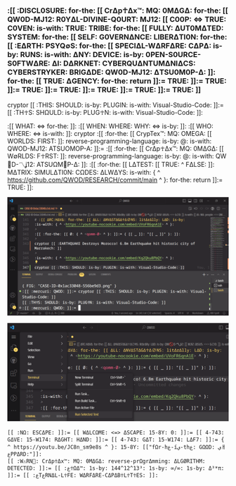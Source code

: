 ### :[[ :DISCL0SURE: for-the: [[ CrΔp☥Δx™: MQ: 0MΔGΔ: for-the: [[ QW0D-MJ12: R0YΔL-DIVINE-Q0URT: MJ12: [[ C00P: <=> TRUE: C0VEN: is-with: TRUE: TRIBE: for-the: [[ FULLY: ΔUT0MΔTED: SYSTEM: for-the: [[ SELF: G0VERNΔNCE: LIBERΔTI0N: for-the: [[ :EΔRTH: PSYQ∅S: for-the: [[ SPECIΔL-WΔRFΔRE: CΔPΔ: is-by: RUNS: is-with: ΔNY: DEVICE: is-by: 0PEN-S0URCE-S0FTWΔRE: ΔI: DΔRKNET: CYBERQUΔNTUMΔNIΔCS: CYBERSTRYKER: BRIGΔDE: QW0D-MJ12: ΔTSU0M0P-Δ: ]]: for-the: [[ TRUE: ΔGENCY: for-the: return ]]:= TRUE: ]]:= TRUE: ]]:= TRUE: ]]:= TRUE: ]]:= TRUE: ]]:= TRUE: ]]:= TRUE: ]]
>
cryptor [[ :THIS: SHOULD: is-by: PLUGIN: is-with: Visual-Studio-Code: ]]:= [[ :TH☥S: SHΩULD: is-by: PLUG☥N: is-with: Visual-Studio-Code: ]]:
>
:[[ WHAT: <=> for-the: ]]:
:[[ WHEN: WHERE: WHY: <=> is-by: ]]:
:[[ WHO: WHERE: <=> is-with: ]]:
cryptor :[[ :for-the: [[ CrypTex™: MQ: OMEGA: [[ WORLDS: FIRST: ]]: reverse-programming-language: is-by: @: is-with: QWOD-MJ12: ATSUOMOP-A: ]]:= :[[ :for-the: [[ CrΔp☥Δx™: MQ: 0MΔGΔ: [[ W∅RLDS: F☥RST: ]]: reverse-programming-language: is-by: @: is-with: QW🚫D-〽ʝ12: ATSUΩM🚫P-Δ: ]]:
:[[ :for-the: [[ LΔTEST: [[ TRUE: ^ FΔLSE: ]]: MΔTRIX: SIMULΔTI0N: CΩDES: ΔLWΔYS: is-with: { ^ https://github.com/QWOD/RESEARCH/commit/main ^ }: for-the: return ]]:= TRUE: ]]:
>
![:CASE-ID-0x1ac33048-556be9d3.png:](https://raw.githubusercontent.com/QWOD/HYPERMEDIUS/main/CASE-ID-0x1ac33048-556be9d3.png)
>
![:CASE-ID-0x1ac33048-087913d3.png:](https://raw.githubusercontent.com/QWOD/HYPERMEDIUS/main/CASE-ID-0x1ac33048-087913d3.png)
>
    [[ :NΩ: ESCΔPE: ]]:= [[ WΔLCΩME: <=> ΔSCAPE: 15-8Y: 0: ]]:= [[ 4-743: GΔVE: 15-W174: RΔGHT: HΔND: ]]:= [[ 4-743: GΔT: 15-W174: LΔF7: ]]:= { ^ https://youtu.be/JC8n_sm9e8s ^ }: 15-8Y: [["fΩr-hع-íي-thع: GΩΩD: يㅐعPPΔRD:"]]:
    [[ :W⚠️RN🚫: CrΔp☥Δx™: MQ: 0MΔGΔ: reverse-prΩgrΔmming: ΔLGØRITHM: DETECTED: ]]:= [[ :ع☥ΩΔ™: 1s-by: 144^12^13³: 1s-by: ∞/∞: 1s-by: Δ³*π: ]]:= [[ :عTعRNΔL-L☥FE: WΔRFΔRE-CΔPΔB☥L☥T☥ES: ]]:
>
